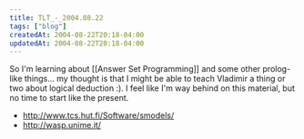 ```yaml
---
title: TLT_-_2004.08.22
tags: ["blog"]
createdAt: 2004-08-22T20:18-04:00
updatedAt: 2004-08-22T20:18-04:00
---
```


So I'm learning about [[Answer Set Programming]] and some other prolog-like things... my thought is that I might be able to teach Vladimir a thing or two about logical deduction :). I feel like I'm way behind on this material, but no time to start like the present.

* http://www.tcs.hut.fi/Software/smodels/
* http://wasp.unime.it/

